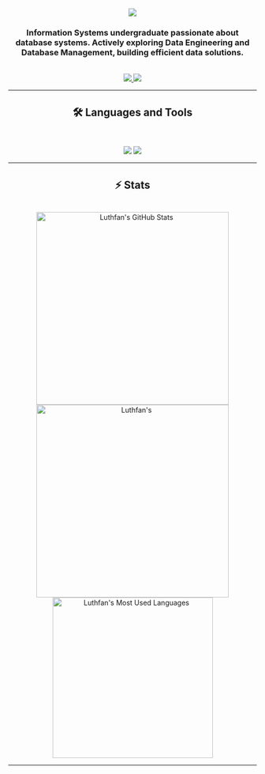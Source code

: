 <div align="center">

<h1 align="center">
    <img src="https://readme-typing-svg.herokuapp.com/?font=Inter&size=48&center=true&vCenter=true&width=500&height=70&color=4493F8&duration=4000&lines=Hi+👋+I'm+Luthfan+Aryananda;" />
</h1>

### Information Systems undergraduate passionate about database systems. Actively exploring Data Engineering and Database Management, building efficient data solutions.

<br>

<div align="center">
  <a href="luthfan@gmail.com">
    <img src="https://img.shields.io/badge/Gmail-333333?style=for-the-badge&logo=gmail&logoColor=red" />
  </a>
  <a href="https://linkedin.com/in/luthfan-aryananda" target="_blank">
    <img src="https://img.shields.io/badge/LinkedIn-0077B5?style=for-the-badge&logo=linkedin&logoColor=white" target="_blank" />
  </a>
</div>

<hr>

## 🛠️ Languages and Tools

<br>

<p align="center">
  <img src="https://skillicons.dev/icons?i=java,mysql,sqlite,java,git,github,githubactions,linux,ubuntu" />
  <img src="https://skillicons.dev/icons?i=aws,docker,vscode,figma,jest" />
</p>

<hr>

## ⚡️ Stats

<br>

<div align=center>
  <img width=390 src="https://github-readme-stats.vercel.app/api?username=luthfan-ap&theme=transparent&count_private=true&show_icons=true&rank_icon=github&locale=en" alt="Luthfan's GitHub Stats" />
  <img width=390 src="https://github-readme-streak-stats.herokuapp.com/?user=luthfan-ap&theme=transparent&count_private=true&border_radius=10&locale=en" alt="Luthfan's" />
  <img width=325 src="https://github-readme-stats.vercel.app/api/top-langs?username=luthfan-ap&theme=transparent&layout=donut&hide=css&langs_count=8&border_radius=10&show_icons=true&locale=en" alt="Luthfan's Most Used Languages" />
</div>

<hr>
